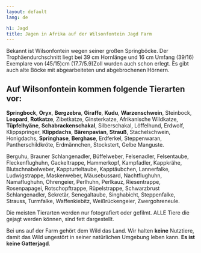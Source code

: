 ```yaml
---
layout: default
lang: de

h1: Jagd
title: Jagen in Afrika auf der Wilsonfontein Jagd Farm
---
```


<!-- P[302] -->

Bekannt ist Wilsonfontein wegen seiner großen Springböcke. Der Trophäendurchschnitt liegt bei 39 cm Hornlänge und 16 cm Umfang (39/16) Exemplare von (45/15)cm (17.7/5.9)Zoll wurden auch schon erlegt. Es gibt auch alte Böcke mit abgearbeiteten und abgebrochenen Hörnern.

Auf Wilsonfontein kommen folgende Tierarten vor:
---    
**Springbock**, **Oryx**, **Bergzebra**, **Giraffe**, **Kudu**, **Warzenschwein**, Steinbock, **Leopard**, **Rotkatze**, Zibetkatze, Ginsterkatze, Afrikanische Wildkatze, **Tüpfelhyäne**, **Schabrackenschakal**, Silberschakal, Löffelhund, Erdwolf, Klippspringer, **Klippdachs**, **Bärenpavian**, **Strauß**, Stachelschwein, Honigdachs, **Springhase**, **Berghase**, Erdferkel, Steppenwaran, Pantherschildkröte, Erdmännchen, Stockstert, Gelbe Manguste.

Berguhu, Brauner Schlangenadler, Büffelweber, Felsenadler, Felsentaube, Fleckenflughuhn, Gackeltrappe, Hammerkopf, Kampfadler, Kappkrähe, Blutschnabelweber, Kappturteltaube, Kapptäubchen, Lannerfalke, Ludwigstrappe, Maskenweber, Mäusebussard, Nachtflughuhn, Namaflughuhn, Ohrengeier, Perlhuhn, Perlkauz, Riesentrappe, Rosenpapagei, Rotschopftrappe, Rüpelstrappe, Schwarzbrust Schlangenadler, Sekretär, Senegaltaube, Singhabicht, Steppenfalke, Strauss, Turmfalke, Waffenkiebitz, Weißrückengeier, Zwergohreneule.

Die meisten Tierarten werden nur fotografiert oder gefilmt.
ALLE Tiere die gejagt werden können, sind fett dargestellt.

Bei uns auf der Farm gehört dem Wild das Land. Wir halten **keine** Nutztiere, damit das Wild ungestört in seiner natürlichen Umgebung leben kann. **Es ist keine Gatterjagd**. 

<!-- A[Jagen][thumb,num=21] -->